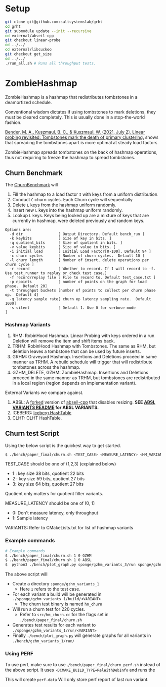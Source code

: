 # Setup

```bash
git clone git@github.com:saltsystemslab/grht
cd grht
git submodule update --init --recursive
cd external/abseil-cpp
git checkout linear-probe
cd ../../
cd external/libcuckoo
git checkout get_size
cd ../../
./run_all.sh # Runs all throughput tests.
```


# ZombieHashmap

ZombieHashmap is a hashmap that redistributes tombstones in a deamortized schedule. 

Conventional wisdom dictates if using tombstones to mark deletions, they must be cleared completely. This is usually done in a stop-the-world fashion.

[Bender, M. A., Kuszmaul, B. C., &amp; Kuszmaul, W. (2021, July 2). Linear probing revisited: Tombstones mark the death of primary clustering.](https://arxiv.org/abs/2107.01250) 
shows that spreading the tombstones apart is more optimal at steady load factors. 

ZombieHashmap spreads tombstones on the back of hashmap operations, thus not requiring to freeze the hashmap to spread tombstones.

## Churn Benchmark

The [ChurnBenchmark](bench/hm_churn.cc) will 

1. Fill the hashmap to a load factor `I` with keys from a uniform distribution.
2. Conduct `C` churn cycles. Each Churn cycle will sequentially
  1. Delete `L` keys from the hashmap uniform randomly.
  2. Insert new `L` keys into the hashmap uniform randomly.
  3. Lookup `L` keys. Keys being looked up are a mixture of keys that are currently in hashmap, were deleted previously and random keys.

```
Options are:
  -d dir                [ Output Directory. Default bench_run ]
  -k keybits            [ Size of key in bits. ]
  -q quotient_bits      [ Size of quotient in bits. ]
  -v value_keybits      [ Size of value in bits. ]
  -i initial load       [ Initial Load Factor[0-100]. Default 94 ]
  -c churn cycles       [ Number of churn cycles.  Default 10 ]
  -l churn length       [ Number of insert, delete operations per churn cycle ]
  -r record             [ Whether to record. If 1 will record to -f. Use test_runner to replay or check test case.]
  -f record/replay file [ File to record to. Default test_case.txt ]
  -p npoints            [ number of points on the graph for load phase.  Default 20]
  -t throughput buckets [number of points to collect per churn phase op.  Default 4]
  -g latency sample rate[ churn op latency sampling rate.  Default 1000]
  -s silent             [ Default 1. Use 0 for verbose mode
]
```

### Hashmap Variants

1. RHM: RobinHood Hashmap. Linear Probing with keys ordered in a run. Deletion will remove the item and shift items back.
2. TRHM: RobinHood Hashmap with Tombstones. The same as RHM, but deletion leaves a tombstone that can be used by future inserts.
3. GRHM: Graveyard Hashmap. Insertions and Deletions proceed in same manner as TRHM. A rebuild schedule will trigger that will redistribute tombstones across the hashmap.
4. GZHM\_DELETE, GZHM: ZombieHashmap. Insertions and Deletions proceed in the same manner as TRHM, but tombstones are redistributed in a local region (region depends on implementation variant).

External Variants we compare against.

1. ABSL: A [forked](https://github.com/saltsystemslab/abseil-cpp) version of [abseil-cpp](https://abseil.io/) that disables resizing. **SEE [ABSL VARIANTS README](https://github.com/saltsystemslab/abseil-cpp/blob/linear-probe/README.md) for ABSL VARIANTS.**
2. ICEBERG: [Iceberg HashTable](https://github.com/splatlab/iceberghashtable)
3. CLHT: CLHT HashTable.

## Churn test Script

Using the below script is the quickest way to get started.

```bash
$ ./bench/paper_final/churn.sh <TEST_CASE> <MEASURE_LATENCY> <HM_VARIANT>
```

TEST_CASE should be one of (1,2,3) (explained below)
- 1 : key size 38 bits, quotient 22 bits
- 2 : key size 59 bits, quotient 27 bits
- 3: key size 64 bits, quotient 27 bits

Quotient only matters for quotient filter variants.

MEASURE_LATENCY should be one of (0, 1)
* 0: Don't measure latency, only throughput
* 1: Sample latency

VARIANTS: Refer to CMakeLists.txt for list of hashmap variants

### Example commands

```bash
# Example commands
$ ./bench/paper_final/churn.sh 1 0 GZHM
$ ./bench/paper_final/churn.sh 1 0 ABSL
$  python3 ./bench/plot_graph.py sponge/gzhm_variants_3/run sponge/gzhm_variants_1/result
```

The above script will
* Create a directory `sponge/gzhm_variants_1`
	* Here `1` refers to the test case.
* For each variant a build will be generated in `./sponge/gzhm_variants_1/build/<VARIANT>`
	* The churn test binary is named `hm_churn`
* Will run a churn test for 220 cycles.
	* Refer to `src/hm_churn.cc` for the flags set in `./bench/paper_final/churn.sh`
* Generates test results for each variant to `./sponge/gzhm_variants_1/run/<VARIANT>`
* Finally `./bench/plot_graph.py` will generate graphs for all variants in `./bench/gzhm_variants_1/run/`

### Using PERF

To use perf, make sure to use .`/bench/paper_final/churn_perf.sh` instead of the above script. It uses `-DCMAKE_BUILD_TYPE=RelWithDebInfo` and runs the 

This will create `perf.data` Will only store perf report of last run variant.

